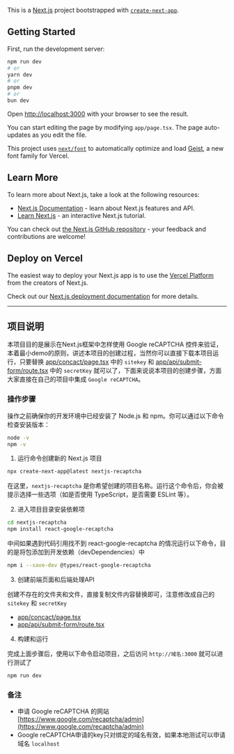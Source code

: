 This is a [Next.js](https://nextjs.org) project bootstrapped with [`create-next-app`](https://nextjs.org/docs/app/api-reference/cli/create-next-app).

## Getting Started

First, run the development server:

```bash
npm run dev
# or
yarn dev
# or
pnpm dev
# or
bun dev
```

Open [http://localhost:3000](http://localhost:3000) with your browser to see the result.

You can start editing the page by modifying `app/page.tsx`. The page auto-updates as you edit the file.

This project uses [`next/font`](https://nextjs.org/docs/app/building-your-application/optimizing/fonts) to automatically optimize and load [Geist](https://vercel.com/font), a new font family for Vercel.

## Learn More

To learn more about Next.js, take a look at the following resources:

- [Next.js Documentation](https://nextjs.org/docs) - learn about Next.js features and API.
- [Learn Next.js](https://nextjs.org/learn) - an interactive Next.js tutorial.

You can check out [the Next.js GitHub repository](https://github.com/vercel/next.js) - your feedback and contributions are welcome!

## Deploy on Vercel

The easiest way to deploy your Next.js app is to use the [Vercel Platform](https://vercel.com/new?utm_medium=default-template&filter=next.js&utm_source=create-next-app&utm_campaign=create-next-app-readme) from the creators of Next.js.

Check out our [Next.js deployment documentation](https://nextjs.org/docs/app/building-your-application/deploying) for more details.

----

## 项目说明

本项目目的是展示在Next.js框架中怎样使用 Google reCAPTCHA 控件来验证，本着最小demo的原则，讲述本项目的创建过程，当然你可以直接下载本项目运行，只要替换 [app/concact/page.tsx](./app/concact/page.tsx) 中的 `sitekey` 和 [app/api/submit-form/route.tsx](./app/api/submit-form/route.tsx) 中的 `secretKey` 就可以了，下面来说说本项目的创建步骤，方面大家直接在自己的项目中集成 `Google reCAPTCHA`。

### 操作步骤

操作之前确保你的开发环境中已经安装了 Node.js 和 npm。你可以通过以下命令检查安装版本：

```bash
node -v
npm -v
```

1. 运行命令创建新的 Next.js 项目

```bash
npx create-next-app@latest nextjs-recaptcha
```

在这里，`nextjs-recaptcha` 是你希望创建的项目名称。运行这个命令后，你会被提示选择一些选项（如是否使用 TypeScript，是否需要 ESLint 等）。

2. 进入项目目录安装依赖项

```bash
cd nextjs-recaptcha
npm install react-google-recaptcha
```

中间如果遇到代码引用找不到 react-google-recaptcha 的情况运行以下命令，目的是将包添加到开发依赖（devDependencies）中

```bash
npm i --save-dev @types/react-google-recaptcha
```

3. 创建前端页面和后端处理API

创建不存在的文件夹和文件，直接复制文件内容替换即可，注意修改成自己的`sitekey` 和 `secretKey`

- [app/concact/page.tsx](./app/concact/page.tsx)
- [app/api/submit-form/route.tsx](./app/api/submit-form/route.tsx)


4. 构建和运行

完成上面步骤后，使用以下命令启动项目，之后访问 `http://域名:3000` 就可以进行测试了

```bash
npm run dev
```

### 备注

- 申请 Google reCAPTCHA 的网站 [https://www.google.com/recaptcha/admin](https://www.google.com/recaptcha/admin)
- Google reCAPTCHA申请的key只对绑定的域名有效，如果本地测试可以申请域名 `localhost`